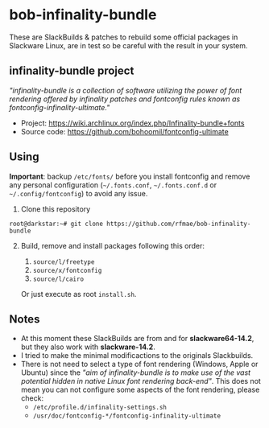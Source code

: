 # bob-infinality-bundle

These are SlackBuilds & patches to rebuild some official packages in Slackware Linux,
are in test so be careful with the result in your system.

## infinality-bundle project

*"infinality-bundle is a collection of software utilizing the power of font
rendering offered by infinality patches and fontconfig rules known as
fontconfig-infinality-ultimate."*

*  Project: https://wiki.archlinux.org/index.php/Infinality-bundle+fonts
*  Source code: https://github.com/bohoomil/fontconfig-ultimate

## Using

**Important**: backup `/etc/fonts/` before you install fontconfig and remove any personal
configuration (`~/.fonts.conf`, `~/.fonts.conf.d` or `~/.config/fontconfig`) to avoid any
issue.

1.  Clone this repository

  ```
  root@darkstar:~# git clone https://github.com/rfmae/bob-infinality-bundle
  ```

2.  Build, remove and install packages following this order:

    1.  `source/l/freetype`
    2.  `source/x/fontconfig`
    3.  `source/l/cairo`

    Or just execute as root `install.sh`.

## Notes

*  At this moment these SlackBuilds are from and for **slackware64-14.2**, but they also
   work with **slackware-14.2**.
*  I tried to make the minimal modificactions to the originals Slackbuilds.
*  There is not need to select a type of font rendering (Windows, Apple or Ubuntu)
   since the *"aim of infinality-bundle is to make use of the vast potential hidden
   in native Linux font rendering back-end"*. This does not mean you can not
   configure some aspects of the font rendering, please check:
   *  `/etc/profile.d/infinality-settings.sh`
   *  `/usr/doc/fontconfig-*/fontconfig-infinality-ultimate`
